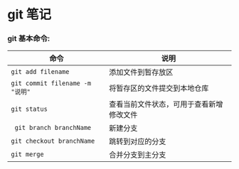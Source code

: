 # git 笔记

### git 基本命令:
|命令|说明|
|---|---|
|```git add filename  ``` | 添加文件到暂存放区|
|```git commit filename -m "说明"``` |将暂存区的文件提交到本地仓库|
|```git status``` | 查看当前文件状态，可用于查看新增修改文件|
|``` git branch branchName``` | 新建分支|
|``` git checkout branchName ```| 跳转到对应的分支|
|```git merge ```|合并分支到主分支|